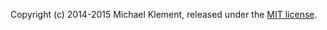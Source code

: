Copyright (c) 2014-2015 Michael Klement, released under the [MIT license](https://spdx.org/licenses/MIT#licenseText).
